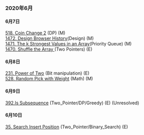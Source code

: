 ### 2020年6月  
#### 6月7日  
[518. Coin Change 2](https://github.com/Jesse1204/Leetcode/tree/master/DP/518.%20Coin%20Change%202) (DP) (M)  
[1472. Design Browser History](https://github.com/Jesse1204/Leetcode/tree/master/Design/1472.%20Design%20Browser%20History)(Design) (M)  
[1471. The k Strongest Values in an Array](https://github.com/Jesse1204/Leetcode/tree/master/Priority_Queue/1471.%20The%20k%20Strongest%20Values%20in%20an%20Array)(Priority Queue) (M)  
[1470. Shuffle the Array ](https://github.com/Jesse1204/Leetcode/tree/master/Two_Pointers/1470.%20Shuffle%20the%20Array)(Two Pointers) (E) 

#### 6月8日  
[231. Power of Two](https://github.com/Jesse1204/Leetcode/tree/master/Bit/231.%20Power%20of%20Two) (Bit manipulation) (E)  
[528. Random Pick with Weight](https://github.com/Jesse1204/Leetcode/tree/master/Math/528.%20Random%20Pick%20with%20Weight) (Math) (M)

#### 6月9日  
[392.Is Subsequence](https://github.com/Jesse1204/Leetcode/tree/master/Two_Pointers/392.%20Is%20Subsequence) (Two_Pointer/DP/Greedy) (E) (Unresolved)  

#### 6月10日  
[35. Search Insert Position](https://github.com/Jesse1204/Leetcode/tree/master/Binary_Search/35.%20Search%20Insert%20Position) (Two_Pointer/Binary_Search) (E)  
